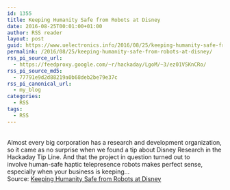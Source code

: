 ```yaml
---
id: 1355
title: Keeping Humanity Safe from Robots at Disney
date: 2016-08-25T00:01:00+01:00
author: RSS reader
layout: post
guid: https://www.uelectronics.info/2016/08/25/keeping-humanity-safe-from-robots-at-disney/
permalink: /2016/08/25/keeping-humanity-safe-from-robots-at-disney/
rss_pi_source_url:
  - https://feedproxy.google.com/~r/hackaday/LgoM/~3/ez01VSKnCRo/
rss_pi_source_md5:
  - 77791e9d2d88219a0b68deb2be79e37c
rss_pi_canonical_url:
  - my_blog
categories:
  - RSS
tags:
  - RSS
---
```

&#013;  
Almost every big corporation has a research and development organization, so it came as no surprise when we found a tip about Disney Research in the Hackaday Tip Line. And that the project in question turned out to involve human-safe haptic telepresence robots makes perfect sense, especially when your business is keeping…&#013;  
Source: <a href="https://feedproxy.google.com/~r/hackaday/LgoM/~3/ez01VSKnCRo/" target="_blank">Keeping Humanity Safe from Robots at Disney</a>